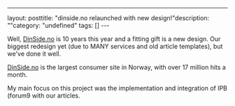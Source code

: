 --- 
layout: posttitle: "dinside.no relaunched with new design!"description: ""category: "undefined" tags: [] --- <p>Well, <a href="http://www.dinside.no">DinSide.no</a> is 10 years this year and a fitting gift is a new design. Our biggest redesign yet (due to MANY services and old article templates), but we've done it well.</p> <p><a href="http://www.dinside.no">DinSide.no</a> is the largest consumer site in Norway, with over 17 million hits a month.</p> <p>My main focus on this project was the implementation and integration of IPB (forum9 with our articles.</p>